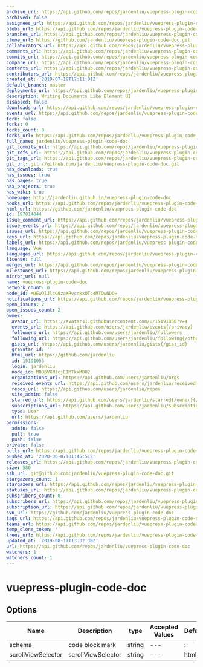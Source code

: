 ```yaml
---
archive_url: https://api.github.com/repos/jardenliu/vuepress-plugin-code-doc/{archive_format}{/ref}
archived: false
assignees_url: https://api.github.com/repos/jardenliu/vuepress-plugin-code-doc/assignees{/user}
blobs_url: https://api.github.com/repos/jardenliu/vuepress-plugin-code-doc/git/blobs{/sha}
branches_url: https://api.github.com/repos/jardenliu/vuepress-plugin-code-doc/branches{/branch}
clone_url: https://github.com/jardenliu/vuepress-plugin-code-doc.git
collaborators_url: https://api.github.com/repos/jardenliu/vuepress-plugin-code-doc/collaborators{/collaborator}
comments_url: https://api.github.com/repos/jardenliu/vuepress-plugin-code-doc/comments{/number}
commits_url: https://api.github.com/repos/jardenliu/vuepress-plugin-code-doc/commits{/sha}
compare_url: https://api.github.com/repos/jardenliu/vuepress-plugin-code-doc/compare/{base}...{head}
contents_url: https://api.github.com/repos/jardenliu/vuepress-plugin-code-doc/contents/{+path}
contributors_url: https://api.github.com/repos/jardenliu/vuepress-plugin-code-doc/contributors
created_at: '2019-07-19T17:11:01Z'
default_branch: master
deployments_url: https://api.github.com/repos/jardenliu/vuepress-plugin-code-doc/deployments
description: Writing Documents Like Element UI
disabled: false
downloads_url: https://api.github.com/repos/jardenliu/vuepress-plugin-code-doc/downloads
events_url: https://api.github.com/repos/jardenliu/vuepress-plugin-code-doc/events
fork: false
forks: 0
forks_count: 0
forks_url: https://api.github.com/repos/jardenliu/vuepress-plugin-code-doc/forks
full_name: jardenliu/vuepress-plugin-code-doc
git_commits_url: https://api.github.com/repos/jardenliu/vuepress-plugin-code-doc/git/commits{/sha}
git_refs_url: https://api.github.com/repos/jardenliu/vuepress-plugin-code-doc/git/refs{/sha}
git_tags_url: https://api.github.com/repos/jardenliu/vuepress-plugin-code-doc/git/tags{/sha}
git_url: git://github.com/jardenliu/vuepress-plugin-code-doc.git
has_downloads: true
has_issues: true
has_pages: true
has_projects: true
has_wiki: true
homepage: http://jardenliu.github.io/vuepress-plugin-code-doc
hooks_url: https://api.github.com/repos/jardenliu/vuepress-plugin-code-doc/hooks
html_url: https://github.com/jardenliu/vuepress-plugin-code-doc
id: 197814044
issue_comment_url: https://api.github.com/repos/jardenliu/vuepress-plugin-code-doc/issues/comments{/number}
issue_events_url: https://api.github.com/repos/jardenliu/vuepress-plugin-code-doc/issues/events{/number}
issues_url: https://api.github.com/repos/jardenliu/vuepress-plugin-code-doc/issues{/number}
keys_url: https://api.github.com/repos/jardenliu/vuepress-plugin-code-doc/keys{/key_id}
labels_url: https://api.github.com/repos/jardenliu/vuepress-plugin-code-doc/labels{/name}
language: Vue
languages_url: https://api.github.com/repos/jardenliu/vuepress-plugin-code-doc/languages
license: null
merges_url: https://api.github.com/repos/jardenliu/vuepress-plugin-code-doc/merges
milestones_url: https://api.github.com/repos/jardenliu/vuepress-plugin-code-doc/milestones{/number}
mirror_url: null
name: vuepress-plugin-code-doc
network_count: 0
node_id: MDEwOlJlcG9zaXRvcnkxOTc4MTQwNDQ=
notifications_url: https://api.github.com/repos/jardenliu/vuepress-plugin-code-doc/notifications{?since,all,participating}
open_issues: 2
open_issues_count: 2
owner:
  avatar_url: https://avatars1.githubusercontent.com/u/15191056?v=4
  events_url: https://api.github.com/users/jardenliu/events{/privacy}
  followers_url: https://api.github.com/users/jardenliu/followers
  following_url: https://api.github.com/users/jardenliu/following{/other_user}
  gists_url: https://api.github.com/users/jardenliu/gists{/gist_id}
  gravatar_id: ''
  html_url: https://github.com/jardenliu
  id: 15191056
  login: jardenliu
  node_id: MDQ6VXNlcjE1MTkxMDU2
  organizations_url: https://api.github.com/users/jardenliu/orgs
  received_events_url: https://api.github.com/users/jardenliu/received_events
  repos_url: https://api.github.com/users/jardenliu/repos
  site_admin: false
  starred_url: https://api.github.com/users/jardenliu/starred{/owner}{/repo}
  subscriptions_url: https://api.github.com/users/jardenliu/subscriptions
  type: User
  url: https://api.github.com/users/jardenliu
permissions:
  admin: false
  pull: true
  push: false
private: false
pulls_url: https://api.github.com/repos/jardenliu/vuepress-plugin-code-doc/pulls{/number}
pushed_at: '2020-06-07T01:45:51Z'
releases_url: https://api.github.com/repos/jardenliu/vuepress-plugin-code-doc/releases{/id}
size: 580
ssh_url: git@github.com:jardenliu/vuepress-plugin-code-doc.git
stargazers_count: 1
stargazers_url: https://api.github.com/repos/jardenliu/vuepress-plugin-code-doc/stargazers
statuses_url: https://api.github.com/repos/jardenliu/vuepress-plugin-code-doc/statuses/{sha}
subscribers_count: 0
subscribers_url: https://api.github.com/repos/jardenliu/vuepress-plugin-code-doc/subscribers
subscription_url: https://api.github.com/repos/jardenliu/vuepress-plugin-code-doc/subscription
svn_url: https://github.com/jardenliu/vuepress-plugin-code-doc
tags_url: https://api.github.com/repos/jardenliu/vuepress-plugin-code-doc/tags
teams_url: https://api.github.com/repos/jardenliu/vuepress-plugin-code-doc/teams
temp_clone_token: ''
trees_url: https://api.github.com/repos/jardenliu/vuepress-plugin-code-doc/git/trees{/sha}
updated_at: '2019-08-17T13:32:38Z'
url: https://api.github.com/repos/jardenliu/vuepress-plugin-code-doc
watchers: 1
watchers_count: 1
---
```


# vuepress-plugin-code-doc

## Options

| Name               | Description        | type   | Accepted Values | Default |
| ------------------ | ------------------ | ------ | --------------- | ------- |
| schema             | code block mark    | string | ---             | :       |
| scrollViewSelector | scrollViewSelector | string | ---             | html    |

